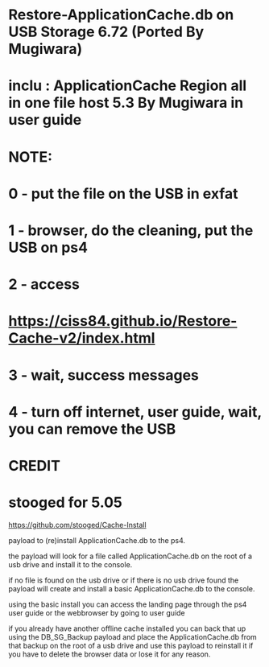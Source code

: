 # Restore-ApplicationCache.db on USB Storage 6.72 (Ported By Mugiwara)

# inclu : ApplicationCache Region all in one file host 5.3 By Mugiwara in user guide 

# NOTE: 
# 0 - put the file on the USB in exfat
# 1 - browser, do the cleaning, put the USB on ps4
# 2 - access
# https://ciss84.github.io/Restore-Cache-v2/index.html
# 3 - wait, success messages
# 4 - turn off internet, user guide, wait, you can remove the USB

# CREDIT 
# stooged for 5.05 
https://github.com/stooged/Cache-Install

payload to (re)install ApplicationCache.db to the ps4.

the payload will look for a file called ApplicationCache.db on the root of a usb drive and install it to the console.

if no file is found on the usb drive or if there is no usb drive found the payload will create and install a basic ApplicationCache.db to the console.

using the basic install you can access the landing page through the ps4 user guide or the webbrowser by going to user guide

if you already have another offline cache installed you can back that up using the DB_SG_Backup payload and place the ApplicationCache.db from that backup on the root of a usb drive and use this payload to reinstall it if you have to delete the browser data or lose it for any reason.
